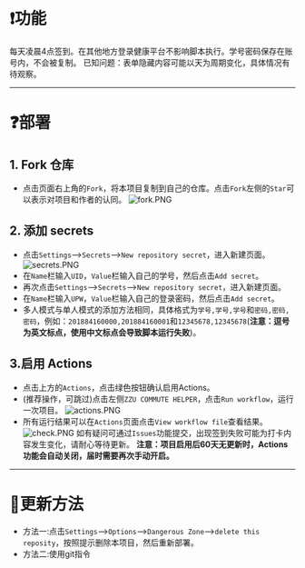 # ❗功能
每天凌晨4点签到。在其他地方登录健康平台不影响脚本执行。学号密码保存在账号内，不会被复制。
已知问题：表单隐藏内容可能以天为周期变化，具体情况有待观察。

---
# ❓部署
## 1. Fork 仓库
   * 点击页面右上角的`Fork`，将本项目复制到自己的仓库。点击`Fork`左侧的`Star`可以表示对项目和作者的认同。
   ![fork.PNG](https://i.loli.net/2020/11/24/2hTtGldiZF9B7DX.png)
## 2. 添加 secrets
   * 点击`Settings`-->`Secrets`-->`New repository secret`，进入新建页面。
   ![secrets.PNG](https://i.loli.net/2020/11/24/mIWLRTzUJxuiMHa.png)
   * 在`Name`栏输入`UID`，`Value`栏输入自己的学号，然后点击`Add secret`。
   * 再次点击`Settings`-->`Secrets`-->`New repository secret`，进入新建页面。
   * 在`Name`栏输入`UPW`，`Value`栏输入自己的登录密码，然后点击`Add secret`。
   * 多人模式与单人模式的添加方法相同，具体格式为`学号,学号,学号`和`密码,密码,密码`，例如：`201884160000,201884160001`和`12345678,12345678`(**注意：逗号为英文标点，使用中文标点会导致脚本运行失败**)。
## 3.启用 Actions
   * 点击上方的`Actions`，点击绿色按钮确认启用Actions。
   * (推荐操作，可跳过)点击左侧`ZZU COMMUTE HELPER`，点击`Run workflow`，运行一次项目。
   ![actions.PNG](https://i.loli.net/2020/11/24/HrQoCwFkgcAYjps.png)
   * 所有运行结果可以在`Actions`页面点击`View workflow file`查看结果。
   ![check.PNG](https://i.loli.net/2020/11/24/GUEgdrmpIAxlPW5.png)
如有疑问可通过`Issues`功能提交，出现签到失败可能为打卡内容发生变化，请耐心等待更新。
**注意：项目启用后60天无更新时，Actions功能会自动关闭，届时需要再次手动开启。**

---
# 📢更新方法
   * 方法一:点击`Settings`-->`Options`-->`Dangerous Zone`-->`delete this reposity`，按照提示删除本项目，然后重新部署。
   * 方法二:使用git指令
   
